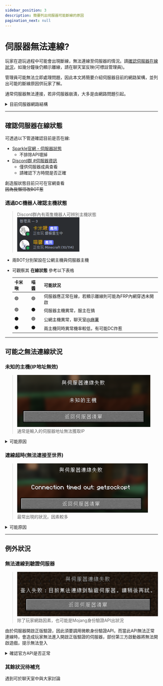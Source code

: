 ```yaml
---
sidebar_position: 3
description: 簡要列出伺服器可能斷線的原因
pagination_next: null
---
```


# 伺服器無法連線?

玩家在遊玩過程中可能會出現斷線，無法連線至伺服器的情況。請[確認伺服器在線狀況](#確認伺服器在線狀態)，如幾分鐘後仍顯示離線，請在聊天室反映(可標註管理員)。

管理員可能無法立即處理問題，因此本文將簡要介紹伺服器目前的網路架構，並列出可能的斷線原因供玩家了解。

通常伺服器無法連接，若非伺服器崩潰，大多是由網路問題引起。

<details>
    <summary>目前伺服器網路結構</summary>

        由於伺服器主機目前並無公網IP可用，因此採內網穿透的形式供外部連線，如下：

        玩家裝置 -> 公網主機 -> MC伺服器主機

        此過程中包含玩家，一供經過三段網路與兩台主機，其中任一部分出現異常，皆會導致玩家無法連線至伺服器。
</details>

---

## 確認伺服器在線狀態
可透過以下管道確認目前是否在線:
* [Sparkle官網 - 伺服器狀態](https://www.spksmp.top/status)
  * 不排除API壞掉
* [Discord群 #伺服器資訊](https://discord.com/channels/826110789038374962/846979721887481917/921654476153184267)
  * 僅供伺服器成員查看
  * 請確認下方時間是否正確

創造服狀態目前只可在官網查看  
<s>因為我懶得改BOT惹</s>

### 透過DC機器人確認主機狀態
> Discord群內有兩隻機器人可辨別主機狀態  
> ![alt text](image-7.png)
* 兩BOT分別架設在公網主機與伺服器主機
* 可觀察其 **在線狀態** 參考以下表格

    | 卡米啾 | 喵醬 | 可能狀況                                                                           |
    | ------ | ---- | ---------------------------------------------------------------------------------- |
    | 🟢  | 🟢 | 伺服器應正常在線，若顯示離線則可能為FRP內網穿透未開啟                              |
    | 🟢   | ⚫ | 伺服器主機異常，服主在搞                                                           |
    | ⚫   | 🟢 | 公網主機異常，聊天室[@麻薯](https://discord.com/users/456748434838388738) |
    | ⚫   | ⚫ | 兩主機同時異常機率較低，有可能DC炸惹                                               |

---

## 可能之無法連線狀況

### 未知的主機(IP地址無效)
> ![image](./image-5.png)\
通常是輸入的伺服器地址無法獲取IP
<details>
    <summary>可能原因</summary>
        1. 伺服器地址輸入錯誤
           * 請確認填入的是否與 [**#伺服器資訊**](https://discord.com/channels/826110789038374962/846979721887481917/921654476153184267) 內提供的相同
</details>

### 連線超時(無法連接至世界)
> ![alt text](image-6.png)\
> 最常出現的狀況，因素較多
<details>
    <summary>可能原因</summary>
        1. 端口(埠)輸入錯誤
            * 請確認是否輸入正確
        2. 伺服器網路異常
            * 前方[主機狀態](/docs/notice/status#透過dc機器人確認主機狀態)有任一BOT不在線
            * 通常只能等待管理員處理
</details>

---

## 例外狀況

### 無法連線到驗證伺服器
> ![alt text](image-8.png)\
> 除了玩家網路因素，也可能是Mojang身份驗證API出狀況
> 
由於伺服器開啟正版驗證，因此須要調用微軟身份驗證API，而當此API無法正常連線時，會造成玩家無法進入開啟正版驗證的伺服器，部份第三方啟動器將無法開啟遊戲，提示無法登入
<details>
    <summary>確認官方API是否正常</summary>
        1. [用戶回報](https://downdetector.tw/status/minecraft/)
            * 可確認目前是否出現連線異常
        2. [官方推特](https://twitter.com/MojangStatus/status/1808210690802340118)
            * 有狀況官方可能會發文(也可能要等很久才發)
</details>

### 其餘狀況待補充
遇到可於聊天室中與大家討論
